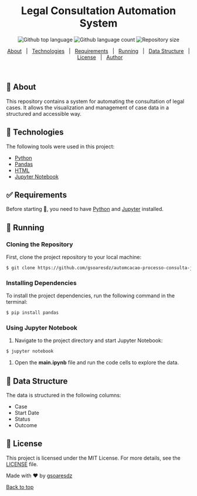<h1 align="center">Legal Consultation Automation System</h1>
<p align="center">
<img alt="Github top language" src="https://img.shields.io/github/languages/top/gsoaresdz/consultation-automation-system?color=56BEB8">
<img alt="Github language count" src="https://img.shields.io/github/languages/count/gsoaresdz/consultation-automation-system?color=56BEB8">
<img alt="Repository size" src="https://img.shields.io/github/repo-size/gsoaresdz/consultation-automation-system?color=56BEB8">
</p>
<p align="center">
<a href="#dart-about">About</a> &#xa0; | &#xa0;
<a href="#rocket-technologies">Technologies</a> &#xa0; | &#xa0;
<a href="#white_check_mark-requirements">Requirements</a> &#xa0; | &#xa0;
<a href="#checkered_flag-running">Running</a> &#xa0; | &#xa0;
<a href="#memo-data-structure">Data Structure</a> &#xa0; | &#xa0;
<a href="#memo-license">License</a> &#xa0; | &#xa0;
<a href="https://github.com/gsoaresdz" target="_blank">Author</a>
</p>
<br>

## **:dart: About**

This repository contains a system for automating the consultation of legal cases. It allows the visualization and management of case data in a structured and accessible way.

## **:rocket: Technologies**

The following tools were used in this project:

- [Python](https://www.python.org/)
- [Pandas](https://pandas.pydata.org/)
- [HTML](https://developer.mozilla.org/en-US/docs/Web/HTML)
- [Jupyter Notebook](https://jupyter.org/)

## **:white_check_mark: Requirements**

Before starting :checkered_flag:, you need to have [Python](https://www.python.org/downloads/) and [Jupyter](https://jupyter.org/install) installed.

## **:checkered_flag: Running**

### Cloning the Repository

First, clone the project repository to your local machine:

```bash
$ git clone https://github.com/gsoaresdz/automcacao-processo-consulta-juridica.git
```

### Installing Dependencies

To install the project dependencies, run the following command in the terminal:

```bash
$ pip install pandas
```

### Using Jupyter Notebook

1. Navigate to the project directory and start Jupyter Notebook:

```bash
$ jupyter notebook
```

1. Open the **main.ipynb** file and run the code cells to explore the data.

## **:memo: Data Structure**

The data is structured in the following columns:

- Case
- Start Date
- Status
- Outcome

## **:memo: License**

This project is licensed under the MIT License. For more details, see the [LICENSE](LICENSE) file.

Made with :heart: by <a href="https://github.com/gsoaresdz" target="_blank">gsoaresdz</a>

<a href="#top">Back to top</a>

